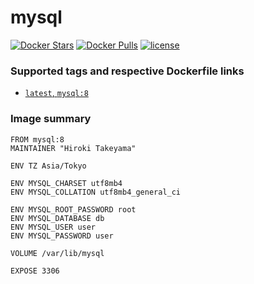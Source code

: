 # mysql
[![Docker Stars](https://img.shields.io/docker/stars/takeyamajp/mysql.svg)](https://hub.docker.com/r/takeyamajp/mysql/)
[![Docker Pulls](https://img.shields.io/docker/pulls/takeyamajp/mysql.svg)](https://hub.docker.com/r/takeyamajp/mysql/)
[![license](https://img.shields.io/github/license/takeyamajp/docker-mysql.svg)](https://github.com/takeyamajp/docker-mysql/blob/master/LICENSE)

### Supported tags and respective Dockerfile links  
- [`latest`, `mysql:8`](https://github.com/takeyamajp/docker-mysql/blob/master/mysql8/Dockerfile)

### Image summary
    FROM mysql:8  
    MAINTAINER "Hiroki Takeyama"
    
    ENV TZ Asia/Tokyo
    
    ENV MYSQL_CHARSET utf8mb4  
    ENV MYSQL_COLLATION utf8mb4_general_ci
    
    ENV MYSQL_ROOT_PASSWORD root  
    ENV MYSQL_DATABASE db  
    ENV MYSQL_USER user  
    ENV MYSQL_PASSWORD user
    
    VOLUME /var/lib/mysql
    
    EXPOSE 3306
